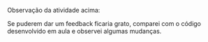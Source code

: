 Observação da atividade acima:

  Se puderem dar um feedback ficaria grato, comparei com o código desenvolvido em aula e observei algumas mudanças.
